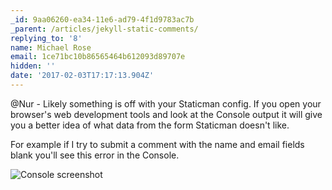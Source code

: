 ```yaml
---
_id: 9aa06260-ea34-11e6-ad79-4f1d9783ac7b
_parent: /articles/jekyll-static-comments/
replying_to: '8'
name: Michael Rose
email: 1ce71bc10b86565464b612093d89707e
hidden: ''
date: '2017-02-03T17:17:13.904Z'
---
```


@Nur - Likely something is off with your Staticman config. If you open your
browser's web development tools and look at the Console output it will give you
a better idea of what data from the form Staticman doesn't like.

For example if I try to submit a comment with the name and email fields blank
you'll see this error in the Console.

![Console screenshot](https://i.imgur.com/xW4WJWh.jpg)
